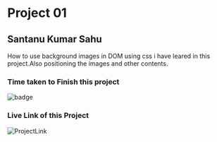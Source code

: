 # Project 01

## Santanu Kumar Sahu

How to use background images in DOM using css i have leared in this project.Also positioning the images and other contents.

### Time taken to Finish this project
![badge](https://img.shields.io/badge/Time%20Taken-2%20Hr%2030%20Min-brightgreen)

### Live Link of this Project
![ProjectLink](https://img.shields.io/badge/-Project%20Live%20Link-blue)
